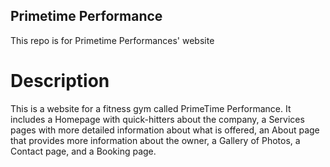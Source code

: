 ## Primetime Performance

This repo is for Primetime Performances' website

# Description

This is a website for a fitness gym called PrimeTime Performance. It includes a Homepage with quick-hitters about the company, a Services pages with more detailed information about what is offered, an About page that provides more information about the owner, a Gallery of Photos, a Contact page, and a Booking page.  